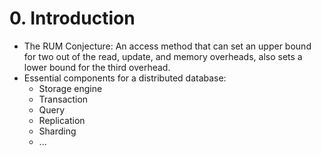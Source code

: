 # 0. Introduction

- The RUM Conjecture: An access method that can set an upper bound for two out of the read, update, and memory overheads, also sets a lower bound for the third overhead.
- Essential components for a distributed database:
    - Storage engine
    - Transaction
    - Query
    - Replication
    - Sharding
    - ...
